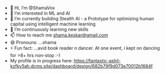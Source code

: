 - 👋 Hi, I’m @ShamaVox
- 👀 I’m interested in ML and AI
- 🌱 I’m currently building Stealth AI - a Prototype for optimizing human capital using intelligent machine learning
- 💞️ I’m continuously learning new skills
- 📫 How to reach me shama.keskar@gmail.com
- 😄 Pronouns: ...shama
- ⚡ Fun fact: ...avid book reader n dancer. At one event, i kept on dancing for >8+ hrs non-stop :-)
- My profile is in progress here: https://fantastic-ashil-kzfky5ah.dcms.site/dashboard/design/682b79f9d073e70012b1684f
<!---
ShamaVox/ShamaVox is a ✨ special ✨ repository because its `README.md` (this file) appears on your GitHub profile.
You can click the Preview link to take a look at your changes.
--->
